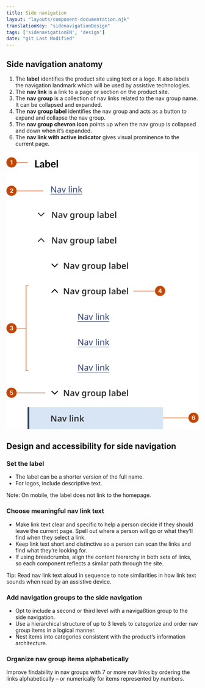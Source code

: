 ```yaml
---
title: Side navigation
layout: "layouts/component-documentation.njk"
translationKey: "sidenavigationDesign"
tags: ['sidenavigationEN', 'design']
date: "git Last Modified"
---
```


## Side navigation anatomy

<ol class="anatomy-list">
  <li>The <strong>label</strong> identifies the product site using text or a logo. It also labels the navigation landmark which will be used by assistive technologies. </li>
  <li>The <strong>nav link</strong> is a link to a page or section on the product site.</li>
  <li>The <strong>nav group</strong> is a collection of nav links related to the nav group name. It can be collapsed and expanded.</li>
  <li>The <strong>nav group label</strong> identifies the nav group and acts as a button to expand and collapse the nav group.</li>
  <li>The <strong>nav group chevron icon</strong> points up when the nav group is collapsed and down when it’s expanded.</li>
  <li>The <strong>nav link with active indicator</strong> gives visual prominence to the current page.</li>
</ol>

<img class="b-sm b-default p-400" src="/images/en/components/anatomy/gcds-side-nav-anatomy.svg" alt="Side navigation anatomy showing the labels the label, the nav link, the nav group, the nav group label, the nav group chevron icon, the nav link with active indicator."/>

## Design and accessibility for side navigation

### Set the label

- The label can be a shorter version of the full name.
- For logos, include descriptive text.

Note: On mobile, the label does not link to the homepage.

### Choose meaningful nav link text

- Make link text clear and specific to help a person decide if they should leave the current page. Spell out where a person will go or what they’ll find when they select a link.
- Keep link text short and distinctive so a person can scan the links and find what they’re looking for.
- If using breadcrumbs, align the content hierarchy in both sets of links, so each component reflects a similar path through the site.  

Tip: Read nav link text aloud in sequence to note similarities in how link text sounds when read by an assistive device.

### Add navigation groups to the side navigation

- Opt to include a second or third level with a navigaßtion group to the side navigation.
- Use a hierarchical structure of up to 3 levels to categorize and order nav group items in a logical manner.
- Nest items into categories consistent with the product’s information architecture.

### Organize nav group items alphabetically

Improve findability in nav groups with 7 or more nav links by ordering the links alphabetically – or numerically for items represented by numbers.
